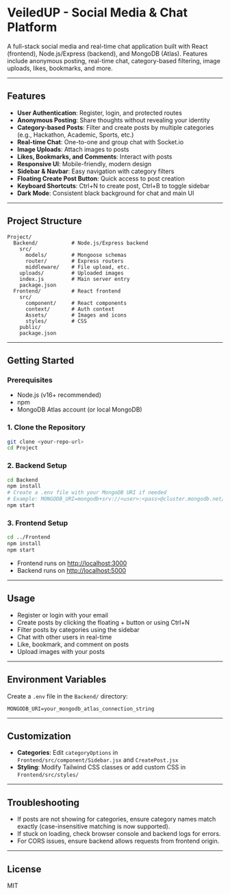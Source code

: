 # VeiledUP - Social Media & Chat Platform

A full-stack social media and real-time chat application built with React (frontend), Node.js/Express (backend), and MongoDB (Atlas). Features include anonymous posting, real-time chat, category-based filtering, image uploads, likes, bookmarks, and more.

---

## Features

- **User Authentication**: Register, login, and protected routes
- **Anonymous Posting**: Share thoughts without revealing your identity
- **Category-based Posts**: Filter and create posts by multiple categories (e.g., Hackathon, Academic, Sports, etc.)
- **Real-time Chat**: One-to-one and group chat with Socket.io
- **Image Uploads**: Attach images to posts
- **Likes, Bookmarks, and Comments**: Interact with posts
- **Responsive UI**: Mobile-friendly, modern design
- **Sidebar & Navbar**: Easy navigation with category filters
- **Floating Create Post Button**: Quick access to post creation
- **Keyboard Shortcuts**: Ctrl+N to create post, Ctrl+B to toggle sidebar
- **Dark Mode**: Consistent black background for chat and main UI

---

## Project Structure

```
Project/
  Backend/           # Node.js/Express backend
    src/
      models/        # Mongoose schemas
      router/        # Express routers
      middleware/    # File upload, etc.
    uploads/         # Uploaded images
    index.js         # Main server entry
    package.json
  Frontend/          # React frontend
    src/
      component/     # React components
      context/       # Auth context
      Assets/        # Images and icons
      styles/        # CSS
    public/
    package.json
```

---

## Getting Started

### Prerequisites
- Node.js (v16+ recommended)
- npm
- MongoDB Atlas account (or local MongoDB)

### 1. Clone the Repository
```bash
git clone <your-repo-url>
cd Project
```

### 2. Backend Setup
```bash
cd Backend
npm install
# Create a .env file with your MongoDB URI if needed
# Example: MONGODB_URI=mongodb+srv://<user>:<pass>@cluster.mongodb.net/
npm start
```

### 3. Frontend Setup
```bash
cd ../Frontend
npm install
npm start
```

- Frontend runs on [http://localhost:3000](http://localhost:3000)
- Backend runs on [http://localhost:5000](http://localhost:5000)

---

## Usage
- Register or login with your email
- Create posts by clicking the floating + button or using Ctrl+N
- Filter posts by categories using the sidebar
- Chat with other users in real-time
- Like, bookmark, and comment on posts
- Upload images with your posts

---

## Environment Variables
Create a `.env` file in the `Backend/` directory:
```
MONGODB_URI=your_mongodb_atlas_connection_string
```

---

## Customization
- **Categories**: Edit `categoryOptions` in `Frontend/src/component/Sidebar.jsx` and `CreatePost.jsx`
- **Styling**: Modify Tailwind CSS classes or add custom CSS in `Frontend/src/styles/`

---

## Troubleshooting
- If posts are not showing for categories, ensure category names match exactly (case-insensitive matching is now supported).
- If stuck on loading, check browser console and backend logs for errors.
- For CORS issues, ensure backend allows requests from frontend origin.

---

## License
MIT 